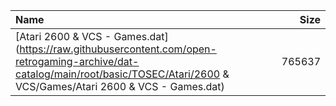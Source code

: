 |Name|Size|
|:---|---:|
|[Atari 2600 & VCS - Games.dat](https://raw.githubusercontent.com/open-retrogaming-archive/dat-catalog/main/root/basic/TOSEC/Atari/2600 & VCS/Games/Atari 2600 & VCS - Games.dat)|765637|
